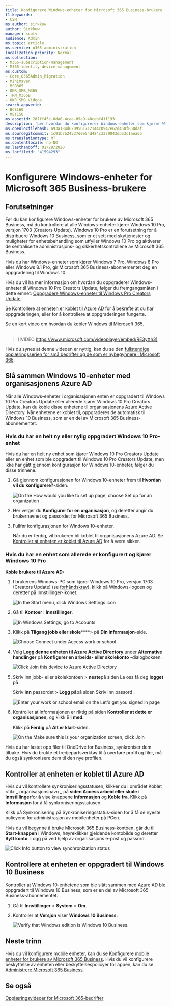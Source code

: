 ```yaml
---
title: Konfigurere Windows-enheter for Microsoft 365 Business-brukere
f1.keywords:
- CSH
ms.author: sirkkuw
author: Sirkkuw
manager: scotv
audience: Admin
ms.topic: article
ms.service: o365-administration
localization_priority: Normal
ms.collection:
- M365-subscription-management
- M365-identity-device-management
ms.custom:
- Core_O365Admin_Migration
- MiniMaven
- MSB365
- OKR_SMB_M365
- TRN_M365B
- OKR_SMB_Videos
search.appverid:
- BCS160
- MET150
ms.assetid: 2d7ff45e-0da0-4caa-89a9-48cabf41f193
description: 'Lær hvordan du konfigurerer Windows-enheter som kjører Windows 10 Pro for Microsoft 365 Business-brukere. '
ms.openlocfilehash: a93a184d6209561712144c0947e62d450f850daf
ms.sourcegitcommit: 1c91b7b24537d0e54d484c3379043db53c1aea65
ms.translationtype: MT
ms.contentlocale: nb-NO
ms.lasthandoff: 01/29/2020
ms.locfileid: "41594293"
---
```

# <a name="set-up-windows-devices-for-microsoft-365-business-users"></a>Konfigurere Windows-enheter for Microsoft 365 Business-brukere

## <a name="prerequisites"></a>Forutsetninger

Før du kan konfigurere Windows-enheter for brukere av Microsoft 365 Business, må du kontrollere at alle Windows-enheter kjører Windows 10 Pro, versjon 1703 (Creators Update). Windows 10 Pro er en forutsetning for å distribuere Windows 10 Business, som er et sett med skytjenester og muligheter for enhetsbehandling som utfyller Windows 10 Pro og aktiverer de sentraliserte administrasjons- og sikkerhetskontrollene av Microsoft 365 Business.
  
Hvis du har Windows-enheter som kjører Windows 7 Pro, Windows 8 Pro eller Windows 8.1 Pro, gir Microsoft 365 Business-abonnementet deg en oppgradering til Windows 10.
  
Hvis du vil ha mer informasjon om hvordan du oppgraderer Windows-enheter til Windows 10 Pro Creators Update, følger du fremgangsmåten i dette emnet: [Oppgradere Windows-enheter til Windows Pro Creators Update](upgrade-to-windows-pro-creators-update.md).
  
Se Kontrollere at [enheten er koblet til Azure AD](#verify-the-device-is-connected-to-azure-ad) for å bekrefte at du har oppgraderingen, eller for å kontrollere at oppgraderingen fungerte.

Se en kort video om hvordan du kobler Windows til Microsoft 365.<br><br>

> [!VIDEO https://www.microsoft.com/videoplayer/embed/RE3yXh3] 

Hvis du synes at denne videoen er nyttig, kan du se den [fullstendige opplæringsserien for små bedrifter og de som er nybegynnere i Microsoft 365](https://support.office.com/article/6ab4bbcd-79cf-4000-a0bd-d42ce4d12816).
  
## <a name="join-windows-10-devices-to-your-organizations-azure-ad"></a>Slå sammen Windows 10-enheter med organisasjonens Azure AD

Når alle Windows-enheter i organisasjonen enten er oppgradert til Windows 10 Pro Creators Update eller allerede kjører Windows 10 Pro Creators Update, kan du koble disse enhetene til organisasjonens Azure Active Directory. Når enhetene er koblet til, oppgraderes de automatisk til Windows 10 Business, som er en del av Microsoft 365 Business-abonnementet.
  
### <a name="for-a-brand-new-or-newly-upgraded-windows-10-pro-device"></a>Hvis du har en helt ny eller nylig oppgradert Windows 10 Pro-enhet

Hvis du har en helt ny enhet som kjører Windows 10 Pro Creators Update eller en enhet som ble oppgradert til Windows 10 Pro Creators Update, men ikke har gått gjennom konfigurasjon for Windows 10-enheter, følger du disse trinnene.
  
1. Gå gjennom konfigurasjonen for Windows 10-enheter frem til **Hvordan vil du konfigurere?**-siden. 
    
    ![On the How would you like to set up page, choose Set up for an organization](media/1b0b2dba-00bb-4a99-a729-441479220cb7.png)
  
2. Her velger du **Konfigurer for en organisasjon**, og deretter angir du brukernavnet og passordet for Microsoft 365 Business. 
    
3. Fullfør konfigurasjonen for Windows 10-enheter.
    
   Når du er ferdig, vil brukeren bli koblet til organisasjonens Azure AD. Se [Kontroller at enheten er koblet til Azure AD](#verify-the-device-is-connected-to-azure-ad) for å være sikker. 
  
### <a name="for-a-device-already-set-up-and-running-windows-10-pro"></a>Hvis du har en enhet som allerede er konfigurert og kjører Windows 10 Pro

 **Koble brukere til Azure AD:**
  
1. I brukerens Windows-PC som kjører Windows 10 Pro, versjon 1703 (Creators Update) (se [forhåndskrav](pre-requisites-for-data-protection.md)), klikk på Windows-logoen og deretter på Innstillinger-ikonet.
  
   ![In the Start menu, click Windows Settings icon](media/74e1ce9a-1554-4761-beb9-330b176e9b9d.png)
  
2. Gå til **Kontoer** i **Innstillinger**.
  
   ![In Windows Settings, go to Accounts](media/472fd688-d111-4788-9fbb-56a00fbdc24d.png)
  
3. Klikk på **Tilgang jobb eller skole******\> på **Din informasjon**-side.
  
   ![Choose Connect under Access work or school](media/af3a4e3f-f9b9-4969-b3e2-4ef99308090c.png)
  
4. Velg **Legg denne enheten til Azure Active Directory** under **Alternative handlinger** på **Konfigurer en arbeids- eller skolekonto** -dialogboksen.
  
   ![Click Join this device to Azure Active Directory](media/fb709a1b-05a9-4750-9cb9-e097f4412cba.png)
  
5. Skriv inn jobb- eller skolekontoen \> **neste**på siden La oss få deg **logget** på .
  
   Skriv **inn** passordet \> **Logg på**på siden Skriv inn passord .
  
   ![Enter your work or school email on the Let's get you signed in page](media/f70eb148-b1d2-4ba3-be38-7317eaf0321a.png)
  
6. Kontroller at informasjonen er riktig på siden **Kontroller at dette er organisasjonen,** og klikk Bli **med**.
  
   Klikk på **Ferdig** på **Alt er klart**-siden.
  
   ![On the Make sure this is your organization screen, click Join](media/c749c0a2-5191-4347-a451-c062682aa1fb.png)
  
Hvis du har lastet opp filer til OneDrive for Business, synkroniser dem tilbake. Hvis du brukte et tredjepartsverktøy til å overføre profil og filer, må du også synkronisere dem til den nye profilen.
  
## <a name="verify-the-device-is-connected-to-azure-ad"></a>Kontroller at enheten er koblet til Azure AD

Hvis du vil kontrollere synkroniseringsstatusen, klikker du i området Koblet \<til\> _ organisasjonsnavn _ på **siden Access arbeid eller skole** i **Innstillinger**for **å** vise knappene **Informasjon** og **Koble fra**. Klikk på **Informasjon** for å få synkroniseringsstatusen. 
  
Klikk på Synkronisering på Synkroniseringsstatus-siden for å få de nyeste policyene for administrasjon av mobilenheter på PCen.
  
Hvis du vil begynne å bruke Microsoft 365 Business-kontoen, går du til **Start-knappen** i Windows, høyreklikker gjeldende kontobilde og deretter **Bytt konto**. Logg på ved hjelp av organisasjons e-post og passord.
  
![Click Info button to view synchronization status](media/818f7043-adbf-402a-844a-59d50034911d.png)
  
## <a name="verify-the-device-is-upgraded-to-windows-10-business"></a>Kontrollere at enheten er oppgradert til Windows 10 Business

Kontroller at Windows 10-enhetene som ble slått sammen med Azure AD ble oppgradert til Windows 10 Business, som er en del av Microsoft 365 Business-abonnementet.
  
1. Gå til **Innstillinger** \> **System** \> **Om**.
    
2. Kontroller at **Versjon** viser **Windows 10 Business**.
    
    ![Verify that Windows edition is Windows 10 Business.](media/ff660fc8-d3ba-431b-89a5-f5abded96c4d.png)
  
## <a name="next-steps"></a>Neste trinn

Hvis du vil konfigurere mobile enheter, kan du se [Konfigurere mobile enheter for brukere av Microsoft 365 Business](set-up-mobile-devices.md). Hvis du vil konfigurere beskyttelse av enheten eller beskyttelsespolicyer for appen, kan du se [Administrere Microsoft 365 Business](manage.md).
  
## <a name="see-also"></a>Se også

[Opplæringsvideoer for Microsoft 365-bedrifter](https://support.office.com/article/6ab4bbcd-79cf-4000-a0bd-d42ce4d12816)
